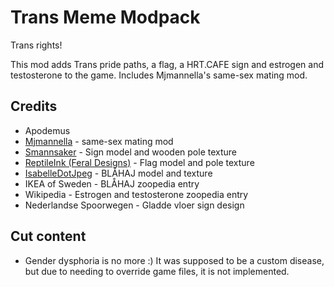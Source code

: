 # Trans Meme Modpack
Trans rights!

This mod adds Trans pride paths, a flag, a HRT.CAFE sign and estrogen and testosterone to the game. Includes Mjmannella's same-sex mating mod.

## Credits
- Apodemus
- [Mjmannella](https://github.com/Mjmannella) - same-sex mating mod
- [Smannsaker](https://smannsaker.wixsite.com/smannsaker) - Sign model and wooden pole texture
- [ReptileInk (Feral Designs)](https://getsauced2012.wixsite.com/zootycoonwarehouse) - Flag model and pole texture
- [IsabelleDotJpeg](https://twitter.com/IsabelleDotJpeg) - BLÅHAJ model and texture
- IKEA of Sweden - BLÅHAJ zoopedia entry
- Wikipedia - Estrogen and testosterone zoopedia entry
- Nederlandse Spoorwegen - Gladde vloer sign design

## Cut content
- Gender dysphoria is no more :) It was supposed to be a custom disease, but due to needing to override game files, it is not implemented.